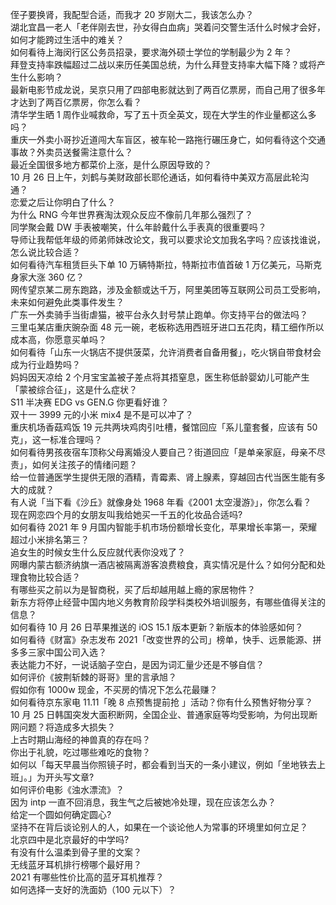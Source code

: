 侄子要换肾，我配型合适，而我才 20 岁刚大二，我该怎么办？  
湖北宜昌一老人「老伴刚去世，孙女得白血病」哭着问交警生活什么时候才会好，如何才能跨过生活中的难关？  
如何看待上海闵行区公务员招录，要求海外硕士学位的学制最少为 2 年？  
拜登支持率跌幅超过二战以来历任美国总统，为什么拜登支持率大幅下降？或将产生什么影响？  
最新电影节成龙说，吴京只用了四部电影就达到了两百亿票房，而自己用了很多年才达到了两百亿票房，你怎么看？  
清华学生晒 1 周作业喊救命，写了五十页全英文，现在大学生的作业量都这么多吗？  
重庆一外卖小哥抄近道闯大车盲区，被车轮一路拖行碾压身亡，如何看待这个交通事故？外卖员送餐需注意什么？  
最近全国很多地方都菜价上涨，是什么原因导致的？  
10 月 26 日上午，刘鹤与美财政部长耶伦通话，如何看待中美双方高层此轮沟通？  
恋爱之后让你明白了什么？  
为什么 RNG 今年世界赛淘汰观众反应不像前几年那么强烈了？  
同学聚会戴 DW 手表被嘲笑，什么年龄戴什么手表真的很重要吗？  
导师让我帮低年级的师弟师妹改论文，我可以要求论文加我名字吗？应该找谁说，怎么说比较合适？  
如何看待汽车租赁巨头下单 10 万辆特斯拉，特斯拉市值首破 1 万亿美元，马斯克身家大涨 360 亿？  
网传望京某二房东跑路，涉及金额或达千万，阿里美团等互联网公司员工受影响，未来如何避免此类事件发生？  
广东一外卖骑手当街虐猫，被平台永久封号禁止跑单。你支持平台的做法吗？  
三里屯某店重庆豌杂面 48 元一碗，老板称选用西班牙进口五花肉，精工细作所以成本高，你愿意买单吗？  
如何看待「山东一火锅店不提供菠菜，允许消费者自备用餐」，吃火锅自带食材会成为行业趋势吗？  
妈妈因天凉给 2 个月宝宝盖被子差点将其捂窒息，医生称低龄婴幼儿可能产生「蒙被综合征」，这是什么症状？  
S11 半决赛 EDG vs GEN.G 你更看好谁？  
双十一 3999 元的小米 mix4 是不是可以冲了？  
重庆机场香菇鸡饭 19 元共两块鸡肉引吐槽，餐馆回应「系儿童套餐，应该有 50 克」，这一标准合理吗？  
如何看待男孩夜宿车顶称父母离婚没人要自己？街道回应「是单亲家庭，母亲不尽责」，如何关注孩子的情绪问题？  
给一位普通医学生提供无限的酒精，青霉素、肾上腺素，穿越回古代当医生能有多大的成就？  
有人说「当下看《沙丘》就像身处 1968 年看《2001 太空漫游》」，你怎么看？  
现在网恋四个月的女朋友叫我给她买一千五的化妆品合适吗?  
如何看待 2021 年 9 月国内智能手机市场份额增长变化，苹果增长率第一，荣耀超过小米排名第三？  
追女生的时候女生什么反应就代表你没戏了？  
网曝内蒙古额济纳旗一酒店被隔离游客浪费粮食，真实情况是什么？如何分配和处理食物比较合适？  
有哪些买之前以为是智商税，买了后却越用越上瘾的家居物件？  
新东方将停止经营中国内地义务教育阶段学科类校外培训服务，有哪些值得关注的信息？  
如何看待 10 月 26 日苹果推送的 iOS 15.1 版本更新？新版本的体验感如何？  
如何看待《财富》杂志发布 2021「改变世界的公司」榜单，快手、远景能源、拼多多三家中国公司入选？  
表达能力不好，一说话脑子空白，是因为词汇量少还是不够自信？  
如何评价《披荆斩棘的哥哥》里的言承旭？  
假如你有 1000w 现金，不买房的情况下怎么花最赚？  
如何看待京东家电 11.11「晚 8 点预售提前抢 」活动？你有什么预售好物分享？  
10 月 25 日韩国突发大面积断网，全国企业、普通家庭等均受影响，为何出现断网问题？将造成多大损失？  
上古时期山海经的神兽真的存在吗？  
你出于礼貌，吃过哪些难吃的食物？  
如何以「每天早晨当你照镜子时，都会看到当天的一条小建议，例如「坐地铁去上班」。」为开头写文章?  
如何评价电影《浊水漂流》？  
因为 intp 一直不回消息，我生气之后被她冷处理，现在应该怎么办？  
给定一个圆如何确定圆心?  
坚持不在背后谈论别人的人，如果在一个谈论他人为常事的环境里如何立足？  
北京四中是北京最好的中学吗?  
有没有什么温柔到骨子里的文案？  
无线蓝牙耳机排行榜哪个最好用？  
2021 有哪些性价比高的蓝牙耳机推荐？  
如何选择一支好的洗面奶（100 元以下）？  
